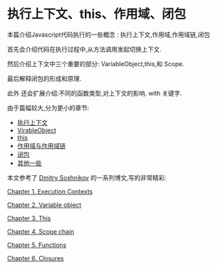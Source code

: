 # 执行上下文、this、作用域、闭包

本篇介绍Javascript代码执行的一些概念 : 执行上下文,作用域,作用域链,闭包

首先会介绍代码在执行过程中,从方法调用发起切换上下文.

然后介绍上下文中三个重要的部分: VariableObject,this,和 Scope.

最后解释闭包的形成和原理.

此外 还会扩展介绍:不同的函数类型,对上下文的影响. with 关键字.

由于篇幅较大,分为更小的章节:

* [执行上下文](./ExecuteContext.md)
* [VirableObject](./VariableObject.md)
* [this](./This.md)
* [作用域与作用域链](./Scope.md)
* [闭包](./Closure.md)
* [其他一些](./Extend.md)

本文参考了 [Dmitry Soshnikov](http://dmitrysoshnikov.com/) 的一系列博文,写的非常精彩:

[Chapter 1. Execution Contexts](http://dmitrysoshnikov.com/ecmascript/chapter-1-execution-contexts/)

[Chapter 2. Variable object](http://dmitrysoshnikov.com/ecmascript/chapter-2-variable-object/)

[Chapter 3. This](http://dmitrysoshnikov.com/ecmascript/chapter-3-this/)

[Chapter 4. Scope chain](http://dmitrysoshnikov.com/ecmascript/chapter-4-scope-chain/)

[Chapter 5. Functions](http://dmitrysoshnikov.com/ecmascript/chapter-5-functions/)

[Chapter 6. Closures](http://dmitrysoshnikov.com/ecmascript/chapter-6-closures/)
